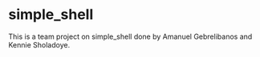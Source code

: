 # simple_shell
This is a team project on simple_shell done by Amanuel Gebrelibanos and Kennie Sholadoye.
